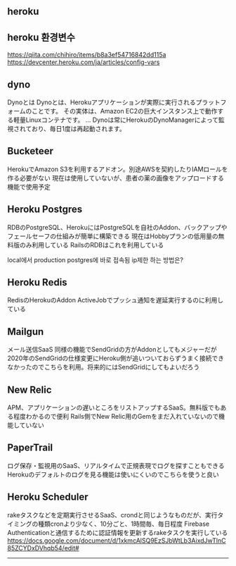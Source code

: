
## heroku



## heroku 환경변수

https://qiita.com/chihiro/items/b8a3ef54716842dd115a
https://devcenter.heroku.com/ja/articles/config-vars

## dyno

Dynoとは Dynoとは、Herokuアプリケーションが実際に実行されるプラットフォームのことです。 その実体は、Amazon EC2の巨大インスタンス上で動作する軽量Linuxコンテナです。 ... Dynoは常にHerokuのDynoManagerによって監視されており、毎日1度は再起動されます。


## Bucketeer

HerokuでAmazon S3を利用するアドオン。別途AWSを契約したりIAMロールを作る必要がない
現在は使用していないが、患者の薬の画像をアップロードする機能で使用予定

## Heroku Postgres
RDBのPostgreSQL、HerokuにはPostgreSQLを自社のAddon、バックアップやフェールセーフの仕組みが簡単に構築できる
現在はHobbyプランの低用量の無料版のみ利用している
RailsのRDBはこれを利用している

local에서 production postgres에 바로 접속됨
ip제한 하는 방법은?


## Heroku Redis
RedisのHerokuのAddon
ActiveJobでプッシュ通知を遅延実行するのに利用している

## Mailgun
メール送信SaaS
同様の機能でSendGridの方がAddonとしてもメジャーだが2020年のSendGridの仕様変更にHeroku側が追いついておらずうまく接続できなかったのでこちらを利用。将来的にはSendGridにしてもよいだろう

## New Relic
APM、アプリケーションの遅いところをリストアップするSaaS。無料版でもある程度わかるので便利
Rails側でNew Relic用のGemをまだ入れていないので機能していない

## PaperTrail
ログ保存・監視用のSaaS、リアルタイムで正規表現でログを探すこともできる
Herokuのデフォルトのログを見る機能は使いにくいのでこちらを使うと良い

## Heroku Scheduler
rakeタスクなどを定期実行させるSaaS、crondと同じようなものだが、実行タイミングの種類cronより少なく、10分ごと、1時間毎、毎日程度
Firebase Authenticationと通信するために認証情報を更新するrakeタスクを実行している
https://docs.google.com/document/d/1xkmcAlSQ9EzSJbWtLb3AixdJwTlnC85ZCYDxDVhqb54/edit# 

---

[herokuで本番環境までを構築する上で知っておきたいこと]: https://qiita.com/undrthemt/items/1f49cc2bc9aabeb35a4c